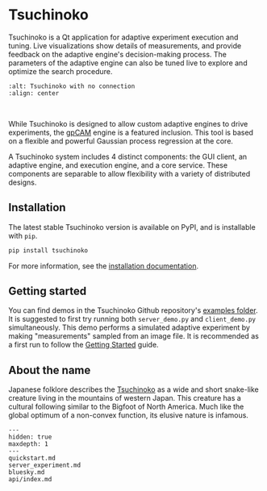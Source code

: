 # Tsuchinoko

Tsuchinoko is a Qt application for adaptive experiment execution and tuning. Live visualizations show details of
measurements, and provide feedback on the adaptive engine's decision-making process. The parameters of the adaptive
engine can also be tuned live to explore and optimize the search procedure.

```{image} _static/running-score.PNG
:alt: Tsuchinoko with no connection
:align: center

```

&nbsp;

While Tsuchinoko is designed to allow custom adaptive engines to drive experiments, the
[gpCAM](https://gpcam.readthedocs.io/en/latest/) engine is a featured inclusion. This tool is based on a flexible and
powerful Gaussian process regression at the core.

A Tsuchinoko system includes 4 distinct components: the GUI client, an adaptive engine, and execution engine, and a
core service. These components are separable to allow flexibility with a variety of distributed designs.

## Installation

The latest stable Tsuchinoko version is available on PyPI, and is installable with `pip`.

```bash
pip install tsuchinoko
```

For more information, see the [installation documentation](quickstart.md).

## Getting started

You can find demos in the Tsuchinoko Github repository's [examples folder](https://github.com/lbl-camera/tsuchinoko/tree/master/examples).
It is suggested to first try running both `server_demo.py` and `client_demo.py` simultaneously. This demo performs a
simulated adaptive experiment by making "measurements" sampled from an image file. It is recommended as a first run to follow
the [Getting Started](quickstart.md) guide.

## About the name

Japanese folklore describes the [Tsuchinoko](https://cryptidz.fandom.com/wiki/Tsuchinoko) as a wide and short snake-like creature living in the mountains of western
Japan. This creature has a cultural following similar to the Bigfoot of North America. Much like the global optimum of a
non-convex function, its elusive nature is infamous.

```{toctree}
---
hidden: true
maxdepth: 1
---
quickstart.md
server_experiment.md
bluesky.md
api/index.md
```
